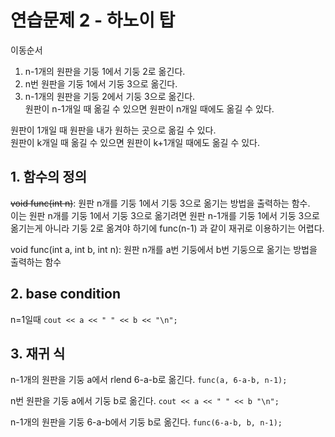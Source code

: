 # 연습문제 2 - 하노이 탑

이동순서
1. n-1개의 원판을 기둥 1에서 기둥 2로 옮긴다.
2. n번 원판을 기둥 1에서 기둥 3으로 옮긴다.
3. n-1개의 원판을 기둥 2에서 기둥 3으로 옮긴다.
<br>원판이 n-1개일 때 옮길 수 있으면 원판이 n개일 때에도 옮길 수 있다.

원판이 1개일 때 원판을 내가 원하는 곳으로 옮길 수 있다.
<br>원판이 k개일 때 옮길 수 있으면 원판이 k+1개일 때에도 옮길 수 있다.

## 1. 함수의 정의
~~void func(int n)~~: 원판 n개를 기둥 1에서 기둥 3으로 옮기는 방법을 출력하는 함수.
<br>이는 원판 n개를 기둥 1에서 기둥 3으로 옮기려면 원판 n-1개를 기둥 1에서 기둥 3으로 옮기는게 아니라 기둥 2로 옮겨야 하기에 func(n-1) 과 같이 재귀로 이용하기는 어렵다.

void func(int a, int b, int n): 원판 n개를 a번 기둥에서 b번 기둥으로 옮기는 방법을 출력하는 함수

## 2. base condition
n=1일때 `cout << a << " " << b << "\n";`

## 3. 재귀 식
n-1개의 원판을 기둥 a에서 rlend 6-a-b로 옮긴다. `func(a, 6-a-b, n-1);`

n번 원판을 기둥 a에서 기둥 b로 옮긴다. `cout << a << " " << b "\n";`

n-1개의 원판을 기둥 6-a-b에서 기둥 b로 옮긴다. `func(6-a-b, b, n-1);`

